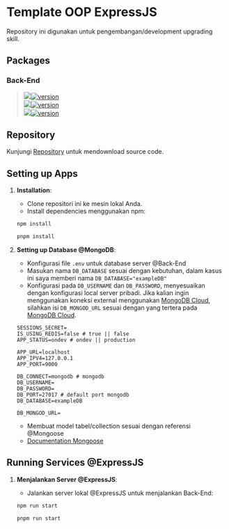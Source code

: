 # Template OOP ExpressJS

Repository ini digunakan untuk pengembangan/development upgrading skill.

## Packages

### Back-End
> [<img src="https://img.shields.io/badge/Node%20js-339933?style=for-the-badge&logo=nodedotjs&logoColor=white" />![version](https://img.shields.io/badge/version-21.7.1-blue)](https://nodejs.org/en/download) </br> 
> [<img src="https://img.shields.io/badge/Express%20js-000000?style=for-the-badge&logo=express&logoColor=white" />![version](https://img.shields.io/badge/version-4.19.2-blue)](https://expressjs.com/en/starter/installing.html) </br>
> [<img src="https://img.shields.io/badge/MongoDB-4EA94B?style=for-the-badge&logo=mongodb&logoColor=white" />![version](https://img.shields.io/badge/version-4.4.24-blue)](https://www.mongodb.com/try/download/community) </br>

## Repository

Kunjungi [Repository](https://github.com/dianadi021/fullstack-express-vue) untuk mendownload source code.

## Setting up Apps

1. **Installation**:

   - Clone repositori ini ke mesin lokal Anda.
   - Install dependencies menggunakan npm:

   ```cmd
   npm install
   ```
   ```cmd
   pnpm install
   ```

2. **Setting up Database @MongoDB**:

   - Konfigurasi file `.env` untuk database server @Back-End
   - Masukan nama `DB_DATABASE` sesuai dengan kebutuhan, dalam kasus ini saya memberi nama `DB_DATABASE="exampleDB"`
   - Konfigurasi pada `DB_USERNAME` dan `DB_PASSWORD`, menyesuaikan dengan konfigurasi local server pribadi. Jika kalian ingin menggunakan koneksi external menggunakan [MongoDB Cloud](https://www.mongodb.com/), silahkan isi `DB_MONGOD_URL` sesuai dengan yang tertera pada [MongoDB Cloud](https://www.mongodb.com/).

   ```env
   SESSIONS_SECRET=
   IS_USING_REDIS=false # true || false
   APP_STATUS=ondev # ondev || production

   APP_URL=localhost
   APP_IPV4=127.0.0.1
   APP_PORT=9000

   DB_CONNECT=mongodb # mongodb
   DB_USERNAME=
   DB_PASSWORD=
   DB_PORT=27017 # default port mongodb
   DB_DATABASE=exampleDB

   DB_MONGOD_URL=
   ```

   - Membuat model tabel/collection sesuai dengan referensi @Mongoose
   - [Documentation Mongoose](https://mongoosejs.com/docs/5.x/docs/guide.html)

## Running Services @ExpressJS

1. **Menjalankan Server @ExpressJS**:

   - Jalankan server lokal @ExpressJS untuk menjalankan Back-End:

   ```cmd
   npm run start
   ```
   ```cmd
   pnpm run start
   ```
